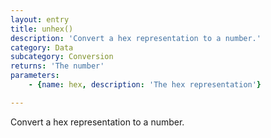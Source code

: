 ```yaml
---
layout: entry
title: unhex()
description: 'Convert a hex representation to a number.'
category: Data
subcategory: Conversion
returns: 'The number'
parameters:
    - {name: hex, description: 'The hex representation'}

---
```

Convert a hex representation to a number.